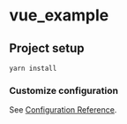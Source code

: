 # vue_example

## Project setup
```
yarn install
```

### Customize configuration
See [Configuration Reference](https://cli.vuejs.org/config/).
